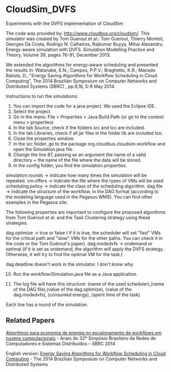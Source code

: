CloudSim_DVFS
=============

Experiments with the DVFS implementation of CloudSim

The code was provided by: http://www.cloudbus.org/cloudsim/.
This simulator was created by Tom Guerout et al.:
Tom Guerout, Thierry Monteil, Georges Da Costa, Rodrigo N. Calheiros, Rajkumar Buyya, Mihai Alexandru. Energy-aware simulation with DVFS. Simulation Modelling Practice and Theory, Volume 39, pages 76-91, December 2013.

We extended the algorithms for energy-aware scheduling and presented the results in:
Watanabe, E.N.; Campos, P.P.V.; Braghetto, K.R.; Macedo Batista, D., "Energy Saving Algorithms for Workflow Scheduling in Cloud Computing", The 2014 Brazilian Symposium on Computer Networks and Distributed Systems (SBRC) , pp.9,16, 5-9 May 2014.

Instructions to run the simulations:

1. You can import the code for a java project. We used the Eclipse IDE.
2. Select the project
3. Go in the menu: File > Properties > Java Build Path (or go to the context menu > properties)
4. In the tab Source, check if the folders src and tcc are included.
5. In the tab Libraries, check if all jar files in the folder lib are included too.
6. Close the properties window.
7. In the src folder, go to the package org.cloudbus.cloudsim.workflow and open the Simulation.java file.
8. Change the line 87, passing as an argument the name of a valid directory + the name of the file where the data will be stored.
9. In the config folder, you find the simulation.properties.

simulation.rounds -> indicate how many times the simulation will be repeated.
vm.offers -> indicate the file where the types of VMs will be used
scheduling.policy -> indicate the class of the scheduling algorithm.
dag.file -> indicate the structure of the workflow, in the DAG format (according to the modeling language used in the Pegasus WMS). You can find other examples in the Pegasus site.

The following properties are important to configure the proposed algorithms from Tom Guérout et al. and the Task Clustering strategy using these strategies.

dag.optimize -> true or false ( if it is true, the scheduler will set "fast" VMs for the critical path and "slow" VMs for the other paths. You can check it in the code or the Tom Guérout's paper).
dag.modedvfs -> ondemand or optimal (if it is set as ondemand, the algorithm will apply the DVFS strategy. Otherwise, it will try to find the optimal VM for the task.)

dag.deadline doesn't work in the simulator. I don't know why.


10. Run the workflow/Simulation.java file as a Java application.

11. The log file will have this structure:
(name of the used scheduler),(name of the DAG file),(value of the dag.optimize), (value of the dag.modedvfs), (consumed energy), (spent time of the task)

Each line has a round of the simulation.


## Related Papers

[Algoritmos para economia de energia no escalonamento de workflows em nuvens computacionais](http://sbrc2014.ufsc.br/anais/files/trilha/ST01-3.pdf) - Anais do 32º Simpósio Brasileiro de Redes de Computadores e Sistemas Distribuídos – SBRC 2014

English version:
[Energy Saving Algorithms for Workflow Scheduling in Cloud Computing](https://ieeexplore.ieee.org/abstract/document/6927114/) - The 2014 Brazilian Symposium on Computer Networks and Distributed Systems


